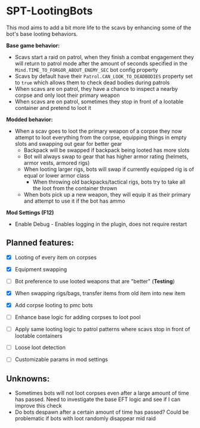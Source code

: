 # SPT-LootingBots

This mod aims to add a bit more life to the scavs by enhancing some of the bot's base looting behaviors. 

**Base game behavior:**
  - Scavs start a raid on patrol, when they finish a combat engagement they will return to patrol mode after the amount of seconds specified in the `Mind.TIME_TO_FORGOR_ABOUT_ENEMY_SEC` bot config property
  - Scavs by default have their `Patrol.CAN_LOOK_TO_DEADBODIES` property set to `true` which allows them to check dead bodies during patrols
  - When scavs are on patrol, they have a chance to inspect a nearby corpse and only loot their primary weapon
  - When scavs are on patrol, sometimes they stop in front of a lootable container and pretend to loot it
  
**Modded behavior:**
  - When a scav goes to loot the primary weapon of a corpse they now attempt to loot everything from the corpse, equipping things in empty slots and swapping out gear for better gear
    - Backpack will be swapped if backpack being looted has more slots
    - Bot will always swap to gear that has higher armor rating (helmets, armor vests, armored rigs)
    - When looting larger rigs, bots will swap if currently equipped rig is of equal or lower armor class
      - When throwing old backpacks/tactical rigs, bots try to take all the loot from the container thrown
    - When bots pick up a new weapon, they will equip it as their primary and attempt to use it if the bot has ammo

**Mod Settings (F12)**
- Enable Debug - Enables logging in the plugin, does not require restart
    

## Planned features:
- [x] Looting of every item on corpses
- [x] Equipment swapping
- [ ] Bot preference to use looted weapons that are "better" (**Testing**)
- [x] When swapping rigs/bags, transfer items from old item into new item
- [x] Add corpse looting to pmc bots
- [ ] Enhance base logic for adding corpses to loot pool
- [ ] Apply same looting logic to patrol patterns where scavs stop in front of lootable containers
- [ ] Loose loot detection
- [ ] Customizable params in mod settings


## Unknowns:
- Sometimes bots will not loot corpses even after a large amount of time has passed. Need to investigate the base EFT logic and see if I can improve this check
- Do bots despawn after a certain amount of time has passed? Could be problematic if bots with loot randomly disappear mid raid
    
